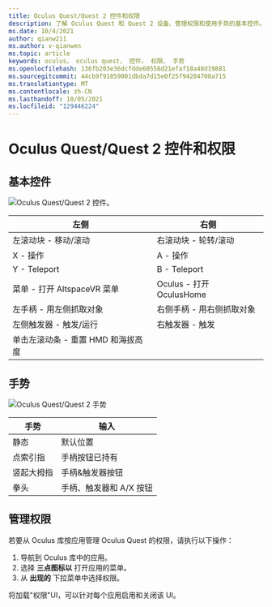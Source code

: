 ```yaml
---
title: Oculus Quest/Quest 2 控件和权限
description: 了解 Oculus Quest 和 Quest 2 设备、管理权限和使用手势的基本控件。
ms.date: 10/4/2021
author: qianw211
ms.author: v-qianwen
ms.topic: article
keywords: oculus， oculus quest， 控件， 权限， 手势
ms.openlocfilehash: 136fb203e36dcfdde60558d21efaf18a48d19881
ms.sourcegitcommit: 44cb9f91859001dbda7d15e0f25f94284708a715
ms.translationtype: MT
ms.contentlocale: zh-CN
ms.lasthandoff: 10/05/2021
ms.locfileid: "129446224"
---
```

# <a name="oculus-questquest-2-controls-and-permissions"></a>Oculus Quest/Quest 2 控件和权限

## <a name="basic-controls"></a>基本控件

![Oculus Quest/Quest 2 控件。](images/quest2-controls.svg)

| 左侧 | 右侧 |
|---|---|
| 左滚动块 - 移动/滚动 | 右滚动块 - 轮转/滚动 |
| X - 操作 | A - 操作 |
| Y - Teleport | B - Teleport |
| 菜单 - 打开 AltspaceVR 菜单 | Oculus - 打开 OculusHome |
| 左手柄 - 用左侧抓取对象 | 右侧手柄 - 用右侧抓取对象 |
| 左侧触发器 - 触发/运行 | 右触发器 - 触发 |
| 单击左滚动条 - 重置 HMD 和海拔高度 |  |

## <a name="hand-gestures"></a>手势

![Oculus Quest/Quest 2 手势](images/quest2-hand-gesture-controls.svg)

| 手势 | 输入 |
|---|---|
| 静态 | 默认位置 |
| 点索引指 | 手柄按钮已持有 |
| 竖起大拇指 | 手柄&触发器按钮 |
| 拳头 | 手柄、触发器和 A/X 按钮 |

## <a name="managing-permissions"></a>管理权限

若要从 Oculus 库按应用管理 Oculus Quest 的权限，请执行以下操作：

1. 导航到 Oculus 库中的应用。
2. 选择 **三点图标以** 打开应用的菜单。
3. 从 **出现的** 下拉菜单中选择权限。

将加载"权限"UI，可以针对每个应用启用和关闭该 UI。